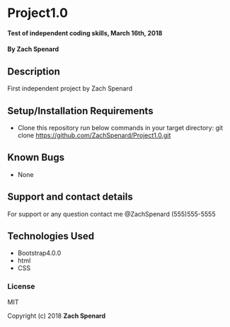 # Project1.0

#### Test of independent coding skills, March 16th, 2018

#### By Zach Spenard

## Description

First independent project by Zach Spenard

## Setup/Installation Requirements

* Clone this repository
run below commands in your target directory:
  git clone https://github.com/ZachSpenard/Project1.0.git

## Known Bugs
* None

## Support and contact details

For support or any question contact me @ZachSpenard (555)555-5555

## Technologies Used

* Bootstrap4.0.0
* html
* CSS

### License

MIT

Copyright (c) 2018 **Zach Spenard**
